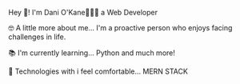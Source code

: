 Hey 👋! I'm Dani O'Kane👨🏻‍💻 
    a Web Developer

🤓 A little more about me...
    I'm a proactive person who enjoys facing challenges in life. 

📚 I'm currently learning...
    Python and much more!

🚀 Technologies with i feel comfortable...
    MERN STACK   
  
